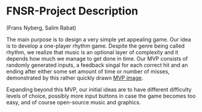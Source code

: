 # FNSR-Project Description
(Frans Nyberg, Salim Rabat)

The main purpose is to design a very simple yet appealing game. Our idea is to develop a one-player rhythm game. Despite the genre being called rhythm, we realize that music is an optional layer of complexity and it depends how much we manage to get done in time. Our MVP consists of randomly generated inputs, a feedback singal for each correct hit and an ending after either some set amount of time or number of misses, demonstrated by this rather quickly drawn [MVP image](https://github.com/salimrabat/FNSR-Project/wiki/Timing-Game-MVP).

Expanding beyond this MVP, our initial ideas are to have different difficulty levels of choice, possibly more input buttons in case the game becomes too easy, and of course open-source music and graphics.